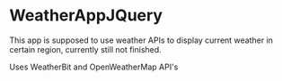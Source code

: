 # WeatherAppJQuery

This app is supposed to use weather APIs to display current weather in certain region, currently still not finished.

Uses WeatherBit and OpenWeatherMap API's
